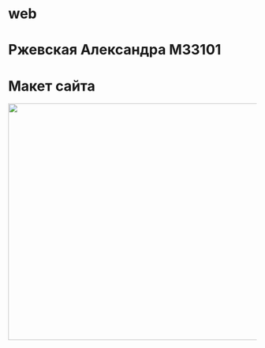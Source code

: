 # web
# Ржевская Александра M33101
# Макет сайта
<img src="https://github.com/rzhevvskaaya/web/assets/92103014/cc4a1eb2-3fb8-4f3f-bd17-560142d3570a.png" width="650" height="480">
